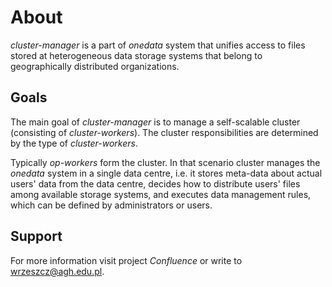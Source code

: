 About
=====

*cluster-manager* is a part of *onedata* system that unifies access to files stored at 
heterogeneous data storage systems that belong to geographically distributed organizations.


Goals
-----

The main goal of *cluster-manager* is to manage a self-scalable cluster (consisting of *cluster-workers*). 
The cluster responsibilities are determined by the type of *cluster-workers*.

Typically *op-workers* form the cluster. 
In that scenario cluster manages the *onedata* system in a single data centre, 
i.e. it stores meta-data about actual users' data from the data centre, 
decides how to distribute users' files among available storage systems, 
and executes data management rules, which can be defined by administrators or users.



Support
-------
For more information visit project *Confluence* or write to <wrzeszcz@agh.edu.pl>.

